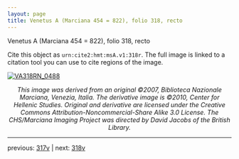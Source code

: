 ```yaml
---
layout: page
title: Venetus A (Marciana 454 = 822), folio 318, recto
---
```


Venetus A (Marciana 454 = 822), folio 318, recto

Cite this object as `urn:cite2:hmt:msA.v1:318r`.  The full image is linked to a citation tool you can use to cite regions of the image.

[![VA318RN_0488](http://www.homermultitext.org/iipsrv?IIIF=/project/homer/pyramidal/deepzoom/hmt/vaimg/2017a/VA318RN_0488.tif/full/800,/0/default.jpg)](http://www.homermultitext.org/ict2/?urn=urn:cite2:hmt:vaimg.2017a:VA318RN_0488) 

<p style="text-align: center; font-style: italic;">This image was derived from an original ©2007, Biblioteca Nazionale Marciana, Venezia, Italia. The derivative image is ©2010, Center for Hellenic Studies. Original and derivative are licensed under the Creative Commons Attribution-Noncommercial-Share Alike 3.0 License. The CHS/Marciana Imaging Project was directed by David Jacobs of the British Library.</p>

---

previous: [317v](../317v/) | next: [318v](../318v/)